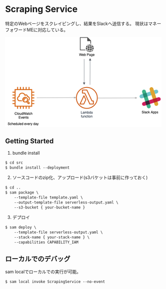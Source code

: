 # Scraping Service

特定のWebページをスクレイピングし、結果をSlackへ送信する。
現状はマネーフォワードMEに対応している。

![diagram](./diagram.png)

## Getting Started

1. bundle install
```
$ cd src
$ bundle install --deployment
```

2. ソースコードのzip化、アップロード(s3バケットは事前に作っておく)
```
$ cd ..
$ sam package \
    --template-file template.yaml \
    --output-template-file serverless-output.yaml \
    --s3-bucket { your-bucket-name }
```

3. デプロイ
```
$ sam deploy \
    --template-file serverless-output.yaml \
    --stack-name { your-stack-name } \
    --capabilities CAPABILITY_IAM
```

## ローカルでのデバッグ
sam localでローカルでの実行が可能。
```
$ sam local invoke ScrapingService --no-event
```
